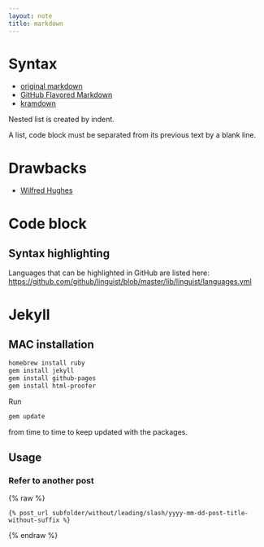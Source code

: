 ```yaml
---
layout: note
title: markdown
---
```


# Syntax

- [original markdown](http://daringfireball.net/projects/markdown/syntax)
- [GitHub Flavored Markdown](https://help.github.com/articles/github-flavored-markdown)
- [kramdown](http://kramdown.gettalong.org/syntax.html)

Nested list is created by indent.

A list, code block must be separated from its previous text by a blank line.

# Drawbacks

- [Wilfred Hughes](http://www.wilfred.me.uk/blog/2012/07/30/why-markdown-is-not-my-favourite-language/)

# Code block

## Syntax highlighting

Languages that can be highlighted in GitHub are listed here: https://github.com/github/linguist/blob/master/lib/linguist/languages.yml

# Jekyll

## MAC installation

~~~sh
homebrew install ruby
gem install jekyll
gem install github-pages
gem install html-proofer
~~~

Run

~~~sh
gem update
~~~

from time to time to keep updated with the packages.

## Usage

### Refer to another post

{% raw %}
~~~liquid
{% post_url subfolder/without/leading/slash/yyyy-mm-dd-post-title-without-suffix %}
~~~
{% endraw %}
